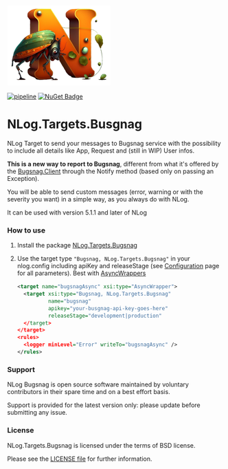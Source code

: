 ![logo](/misc/logo/logo-home.png)

[![pipeline](https://github.com/lucaritossa/NLog.Targets.Bugsnag.Test.Pipeline/actions/workflows/pipeline.yml/badge.svg?branch=main)](https://github.com/lucaritossa/NLog.Targets.Bugsnag.Test.Pipeline/actions/workflows/pipeline.yml)
[![NuGet Badge](https://buildstats.info/nuget/NLog.Targets.Bugsnag?includePreReleases=false)](https://www.nuget.org/packages/NLog.Targets.Bugsnag)

NLog.Targets.Busgnag
=======================

NLog Target to send your messages to Bugsnag service with the possibility to include all details like App, Request and (still in WIP) User infos.

**This is a new way to report to Bugsnag**, different from what it's offered by the [Bugsnag.Client](https://docs.bugsnag.com/platforms/dotnet/other/#basic-configuration) through the Notify method (based only on passing an Exception).

You will be able to send custom messages (error, warning or with the severity you want) in a simple way, as you always do with NLog.

It can be used with version 5.1.1 and later of NLog

### How to use

1) Install the package [NLog.Targets.Bugsnag](https://www.nuget.org/packages/NLog.Targets.Bugsnag)

2) Use the target type `"Bugsnag, NLog.Targets.Bugsnag"` in your nlog.config including apiKey and releaseStage (see [Configuration](/docs/configuration.md) page for all parameters). Best with [AsyncWrappers](https://github.com/NLog/NLog/wiki/AsyncWrapper-target)

    ```xml
    <target name="bugsnagAsync" xsi:type="AsyncWrapper">
      <target xsi:type="Bugsnag, NLog.Targets.Bugsnag"
              name="bugsnag" 
              apikey="your-busgnag-api-key-goes-here"
              releaseStage="development|production"
      </target>
    </target>
    <rules>
      <logger minLevel="Error" writeTo="bugsnagAsync" />
    </rules>
    ```
     
### Support

NLog Bugsnag is open source software maintained by voluntary contributors in their spare time and on a best effort basis.

Support is provided for the latest version only: please update before submitting any issue.


### License

NLog.Targets.Bugsnag is licensed under the terms of BSD license.

Please see the [LICENSE file](./LICENSE.md) for further information.
